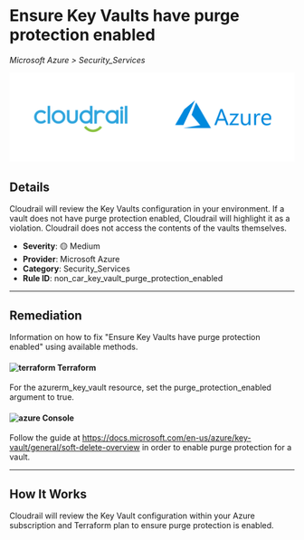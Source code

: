 # Ensure Key Vaults have purge protection enabled

*Microsoft Azure > Security_Services*

![Cloudrail and Microsoft Azure logos](../images/cloudrail_azure.png)

## Details
Cloudrail will review the Key Vaults configuration in your environment. If a vault does not have purge protection enabled, Cloudrail will highlight it as a violation. Cloudrail does not access the contents of the vaults themselves.

- **Severity**: 🟡 Medium
- **Provider**: Microsoft Azure
- **Category**: Security_Services
- **Rule ID**: non_car_key_vault_purge_protection_enabled

---

## Remediation
Information on how to fix "Ensure Key Vaults have purge protection enabled" using available methods.


####  <img src="../_media/emojis/terraform.png" alt="terraform" width="20"/>  Terraform
For the azurerm_key_vault resource, set the purge_protection_enabled argument to true.










####  <img src="../_media/emojis/azure.png" alt="azure" width="20"/> Console
Follow the guide at <https://docs.microsoft.com/en-us/azure/key-vault/general/soft-delete-overview> in order to enable purge protection for a vault.




---

## How It Works
Cloudrail will review the Key Vault configuration within your Azure subscription and Terraform plan to ensure purge protection is enabled.